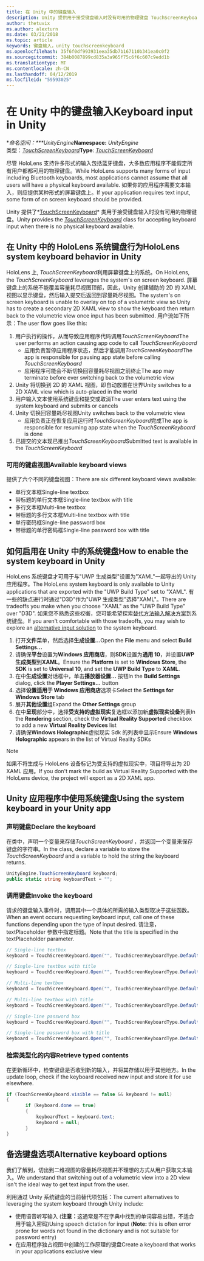 ```yaml
---
title: 在 Unity 中的键盘输入
description: Unity 提供用于接受键盘输入时没有可用的物理键盘 TouchScreenKeyboard 类。
author: thetuvix
ms.author: alexturn
ms.date: 03/21/2018
ms.topic: article
keywords: 键盘输入，unity touchscreenkeyboard
ms.openlocfilehash: 35f6f0df993931eea35db7b167110b341ea0c0f2
ms.sourcegitcommit: 384b0087899cd835a3a965f75c6f6c607c9edd1b
ms.translationtype: MT
ms.contentlocale: zh-CN
ms.lasthandoff: 04/12/2019
ms.locfileid: "59593025"
---
```

# <a name="keyboard-input-in-unity"></a><span data-ttu-id="f2907-104">在 Unity 中的键盘输入</span><span class="sxs-lookup"><span data-stu-id="f2907-104">Keyboard input in Unity</span></span>

<span data-ttu-id="f2907-105">\**命名空间：\*\*\*UnityEngine*</span><span class="sxs-lookup"><span data-stu-id="f2907-105">**Namespace:** *UnityEngine*</span></span><br>
 <span data-ttu-id="f2907-106">类型：*[TouchScreenKeyboard](http://docs.unity3d.com/ScriptReference/TouchScreenKeyboard.html)*</span><span class="sxs-lookup"><span data-stu-id="f2907-106">**Type**: *[TouchScreenKeyboard](http://docs.unity3d.com/ScriptReference/TouchScreenKeyboard.html)*</span></span>

<span data-ttu-id="f2907-107">尽管 HoloLens 支持许多形式的输入包括蓝牙键盘，大多数应用程序不能假定所有用户都都可用的物理键盘。</span><span class="sxs-lookup"><span data-stu-id="f2907-107">While HoloLens supports many forms of input including Bluetooth keyboards, most applications cannot assume that all users will have a physical keyboard available.</span></span> <span data-ttu-id="f2907-108">如果你的应用程序需要文本输入，则应提供某种形式的屏幕键盘上。</span><span class="sxs-lookup"><span data-stu-id="f2907-108">If your application requires text input, some form of on screen keyboard should be provided.</span></span>

<span data-ttu-id="f2907-109">Unity 提供了*[TouchScreenKeyboard](http://docs.unity3d.com/ScriptReference/TouchScreenKeyboard.html)* 类用于接受键盘输入时没有可用的物理键盘。</span><span class="sxs-lookup"><span data-stu-id="f2907-109">Unity provides the *[TouchScreenKeyboard](http://docs.unity3d.com/ScriptReference/TouchScreenKeyboard.html)* class for accepting keyboard input when there is no physical keyboard available.</span></span>

## <a name="hololens-system-keyboard-behavior-in-unity"></a><span data-ttu-id="f2907-110">在 Unity 中的 HoloLens 系统键盘行为</span><span class="sxs-lookup"><span data-stu-id="f2907-110">HoloLens system keyboard behavior in Unity</span></span>

<span data-ttu-id="f2907-111">HoloLens 上, *TouchScreenKeyboard*利用屏幕键盘上的系统。</span><span class="sxs-lookup"><span data-stu-id="f2907-111">On HoloLens, the *TouchScreenKeyboard* leverages the system's on screen keyboard.</span></span> <span data-ttu-id="f2907-112">屏幕键盘上的系统不能覆盖容量耗尽视图顶部，因此，Unity 创建辅助的 2D 的 XAML 视图以显示键盘，然后输入提交后返回到容量耗尽视图。</span><span class="sxs-lookup"><span data-stu-id="f2907-112">The system's on screen keyboard is unable to overlay on top of a volumetric view so Unity has to create a secondary 2D XAML view to show the keyboard then return back to the volumetric view once input has been submitted.</span></span> <span data-ttu-id="f2907-113">用户流如下所示：</span><span class="sxs-lookup"><span data-stu-id="f2907-113">The user flow goes like this:</span></span>
1. <span data-ttu-id="f2907-114">用户执行的操作，从而导致应用程序代码调用*TouchScreenKeyboard*</span><span class="sxs-lookup"><span data-stu-id="f2907-114">The user performs an action causing app code to call *TouchScreenKeyboard*</span></span>
    * <span data-ttu-id="f2907-115">应用负责暂停应用程序状态，然后才能调用*TouchScreenKeyboard*</span><span class="sxs-lookup"><span data-stu-id="f2907-115">The app is responsible for pausing app state before calling *TouchScreenKeyboard*</span></span>
    * <span data-ttu-id="f2907-116">应用程序可能会不断切换回容量耗尽视图之前终止</span><span class="sxs-lookup"><span data-stu-id="f2907-116">The app may terminate before ever switching back to the volumetric view</span></span>
2. <span data-ttu-id="f2907-117">Unity 将切换到 2D 的 XAML 视图，即自动放置在世界</span><span class="sxs-lookup"><span data-stu-id="f2907-117">Unity switches to a 2D XAML view which is auto-placed in the world</span></span>
3. <span data-ttu-id="f2907-118">用户输入文本使用系统键盘和提交或取消</span><span class="sxs-lookup"><span data-stu-id="f2907-118">The user enters text using the system keyboard and submits or cancels</span></span>
4. <span data-ttu-id="f2907-119">Unity 切换回容量耗尽视图</span><span class="sxs-lookup"><span data-stu-id="f2907-119">Unity switches back to the volumetric view</span></span>
    * <span data-ttu-id="f2907-120">应用负责正在恢复应用运行时*TouchScreenKeyboard*完成</span><span class="sxs-lookup"><span data-stu-id="f2907-120">The app is responsible for resuming app state when the *TouchScreenKeyboard* is done</span></span>
5. <span data-ttu-id="f2907-121">已提交的文本现已推出*TouchScreenKeyboard*</span><span class="sxs-lookup"><span data-stu-id="f2907-121">Submitted text is available in the *TouchScreenKeyboard*</span></span>

### <a name="available-keyboard-views"></a><span data-ttu-id="f2907-122">可用的键盘视图</span><span class="sxs-lookup"><span data-stu-id="f2907-122">Available keyboard views</span></span>

<span data-ttu-id="f2907-123">提供了六个不同的键盘视图：</span><span class="sxs-lookup"><span data-stu-id="f2907-123">There are six different keyboard views available:</span></span>
* <span data-ttu-id="f2907-124">单行文本框</span><span class="sxs-lookup"><span data-stu-id="f2907-124">Single-line textbox</span></span>
* <span data-ttu-id="f2907-125">带标题的单行文本框</span><span class="sxs-lookup"><span data-stu-id="f2907-125">Single-line textbox with title</span></span>
* <span data-ttu-id="f2907-126">多行文本框</span><span class="sxs-lookup"><span data-stu-id="f2907-126">Multi-line textbox</span></span>
* <span data-ttu-id="f2907-127">带标题的多行文本框</span><span class="sxs-lookup"><span data-stu-id="f2907-127">Multi-line textbox with title</span></span>
* <span data-ttu-id="f2907-128">单行密码框</span><span class="sxs-lookup"><span data-stu-id="f2907-128">Single-line password box</span></span>
* <span data-ttu-id="f2907-129">带标题的单行密码框</span><span class="sxs-lookup"><span data-stu-id="f2907-129">Single-line password box with title</span></span>

## <a name="how-to-enable-the-system-keyboard-in-unity"></a><span data-ttu-id="f2907-130">如何启用在 Unity 中的系统键盘</span><span class="sxs-lookup"><span data-stu-id="f2907-130">How to enable the system keyboard in Unity</span></span>

<span data-ttu-id="f2907-131">HoloLens 系统键盘才可用于与"UWP 生成类型"设置为"XAML"一起导出的 Unity 应用程序。</span><span class="sxs-lookup"><span data-stu-id="f2907-131">The HoloLens system keyboard is only available to Unity applications that are exported with the "UWP Build Type" set to "XAML".</span></span> <span data-ttu-id="f2907-132">有一些的缺点进行时通过"D3D"作为"UWP 生成类型"选择"XAML"。</span><span class="sxs-lookup"><span data-stu-id="f2907-132">There are tradeoffs you make when you choose "XAML" as the "UWP Build Type" over "D3D".</span></span> <span data-ttu-id="f2907-133">如果您不熟悉这些权衡，您可能希望探索[替代方法输入解决方案](#alternative-keyboard-options)到系统键盘。</span><span class="sxs-lookup"><span data-stu-id="f2907-133">If you aren't comfortable with those tradeoffs, you may wish to explore an [alternative input solution](#alternative-keyboard-options) to the system keyboard.</span></span>
1. <span data-ttu-id="f2907-134">打开**文件**菜单，然后选择**生成设置...**</span><span class="sxs-lookup"><span data-stu-id="f2907-134">Open the **File** menu and select **Build Settings...**</span></span>
2. <span data-ttu-id="f2907-135">请确保**平台**设置为**Windows 应用商店**，则**SDK**设置为**通用 10**，并设置**UWP 生成类型**到**XAML**。</span><span class="sxs-lookup"><span data-stu-id="f2907-135">Ensure the **Platform** is set to **Windows Store**, the **SDK** is set to **Universal 10**, and set the **UWP Build Type** to **XAML**.</span></span>
3. <span data-ttu-id="f2907-136">在中**生成设置**对话框中，单击**播放器设置...** 按钮</span><span class="sxs-lookup"><span data-stu-id="f2907-136">In the **Build Settings** dialog, click the **Player Settings...** button</span></span>
4. <span data-ttu-id="f2907-137">选择**设置适用于 Windows 应用商店**选项卡</span><span class="sxs-lookup"><span data-stu-id="f2907-137">Select the **Settings for Windows Store** tab</span></span>
5. <span data-ttu-id="f2907-138">展开**其他设置**组</span><span class="sxs-lookup"><span data-stu-id="f2907-138">Expand the **Other Settings** group</span></span>
6. <span data-ttu-id="f2907-139">在中**呈现**部分中，选择**受支持的虚拟现实**复选框以添加新**虚拟现实设备**列表</span><span class="sxs-lookup"><span data-stu-id="f2907-139">In the **Rendering** section, check the **Virtual Reality Supported** checkbox to add a new **Virtual Reality Devices** list</span></span>
7. <span data-ttu-id="f2907-140">请确保**Windows Holographic**虚拟现实 Sdk 的列表中显示</span><span class="sxs-lookup"><span data-stu-id="f2907-140">Ensure **Windows Holographic** appears in the list of Virtual Reality SDKs</span></span>

>[!NOTE]
><span data-ttu-id="f2907-141">如果不将生成与 HoloLens 设备标记为受支持的虚拟现实中，项目将导出为 2D XAML 应用。</span><span class="sxs-lookup"><span data-stu-id="f2907-141">If you don't mark the build as Virtual Reality Supported with the HoloLens device, the project will export as a 2D XAML app.</span></span>

## <a name="using-the-system-keyboard-in-your-unity-app"></a><span data-ttu-id="f2907-142">Unity 应用程序中使用系统键盘</span><span class="sxs-lookup"><span data-stu-id="f2907-142">Using the system keyboard in your Unity app</span></span>

### <a name="declare-the-keyboard"></a><span data-ttu-id="f2907-143">声明键盘</span><span class="sxs-lookup"><span data-stu-id="f2907-143">Declare the keyboard</span></span>

<span data-ttu-id="f2907-144">在类中，声明一个变量来存储*TouchScreenKeyboard* ，并返回一个变量来保存键盘的字符串。</span><span class="sxs-lookup"><span data-stu-id="f2907-144">In the class, declare a variable to store the *TouchScreenKeyboard* and a variable to hold the string the keyboard returns.</span></span>

```cs
UnityEngine.TouchScreenKeyboard keyboard;
public static string keyboardText = "";
```

### <a name="invoke-the-keyboard"></a><span data-ttu-id="f2907-145">调用键盘</span><span class="sxs-lookup"><span data-stu-id="f2907-145">Invoke the keyboard</span></span>

<span data-ttu-id="f2907-146">请求的键盘输入事件时，调用其中一个具体的所需的输入类型取决于这些函数。</span><span class="sxs-lookup"><span data-stu-id="f2907-146">When an event occurs requesting keyboard input, call one of these functions depending upon the type of input desired.</span></span> <span data-ttu-id="f2907-147">请注意，textPlaceholder 参数中指定标题。</span><span class="sxs-lookup"><span data-stu-id="f2907-147">Note that the title is specified in the textPlaceholder parameter.</span></span>

```cs
// Single-line textbox
keyboard = TouchScreenKeyboard.Open("", TouchScreenKeyboardType.Default, false, false, false, false);

// Single-line textbox with title
keyboard = TouchScreenKeyboard.Open("", TouchScreenKeyboardType.Default, false, false, false, false, "Single-line title");

// Multi-line textbox
keyboard = TouchScreenKeyboard.Open("", TouchScreenKeyboardType.Default, false, true, false, false);

// Multi-line textbox with title
keyboard = TouchScreenKeyboard.Open("", TouchScreenKeyboardType.Default, false, true, false, false, "Multi-line Title");

// Single-line password box
keyboard = TouchScreenKeyboard.Open("", TouchScreenKeyboardType.Default, false, false, true, false);

// Single-line password box with title
keyboard = TouchScreenKeyboard.Open("", TouchScreenKeyboardType.Default, false, false, true, false, "Secure Single-line Title");
```

### <a name="retrieve-typed-contents"></a><span data-ttu-id="f2907-148">检索类型化的内容</span><span class="sxs-lookup"><span data-stu-id="f2907-148">Retrieve typed contents</span></span>

<span data-ttu-id="f2907-149">在更新循环中，检查键盘是否收到新的输入，并将其存储以用于其他地方。</span><span class="sxs-lookup"><span data-stu-id="f2907-149">In the update loop, check if the keyboard received new input and store it for use elsewhere.</span></span>

```cs
if (TouchScreenKeyboard.visible == false && keyboard != null)
{
       if (keyboard.done == true)
       {
           keyboardText = keyboard.text;
           keyboard = null;
       }
}
```

## <a name="alternative-keyboard-options"></a><span data-ttu-id="f2907-150">备选键盘选项</span><span class="sxs-lookup"><span data-stu-id="f2907-150">Alternative keyboard options</span></span>

<span data-ttu-id="f2907-151">我们了解到，切出到二维视图的容量耗尽视图并不理想的方式从用户获取文本输入。</span><span class="sxs-lookup"><span data-stu-id="f2907-151">We understand that switching out of a volumetric view into a 2D view isn't the ideal way to get text input from the user.</span></span>

<span data-ttu-id="f2907-152">利用通过 Unity 系统键盘的当前替代项包括：</span><span class="sxs-lookup"><span data-stu-id="f2907-152">The current alternatives to leveraging the system keyboard through Unity include:</span></span>
* <span data-ttu-id="f2907-153">使用语音听写输入 (<b>注意：</b>这通常是不在字典中找到的单词容易出错，不适合用于输入密码)</span><span class="sxs-lookup"><span data-stu-id="f2907-153">Using speech dictation for input (<b>Note:</b> this is often error prone for words not found in the dictionary and is not suitable for password entry)</span></span>
* <span data-ttu-id="f2907-154">在应用程序独占视图中创建的工作原理的键盘</span><span class="sxs-lookup"><span data-stu-id="f2907-154">Create a keyboard that works in your applications exclusive view</span></span>
